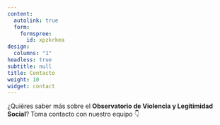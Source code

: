 ```yaml
---
content:
  autolink: true
  form:
    formspree:
      id: xpzkrkea
design:
  columns: "1"
headless: true
subtitle: null
title: Contacto
weight: 10
widget: contact
---
```


¿Quiéres saber más sobre el **Observatorio de Violencia y Legitimidad Social**? Toma contacto con nuestro equipo :point_down: 
